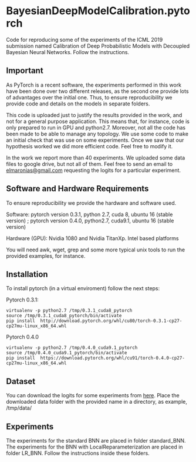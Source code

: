 # BayesianDeepModelCalibration.pytorch
Code for reproducing some of the experiments of the ICML 2019 submission named Calibration of Deep Probabilistic Models with Decoupled Bayesian Neural Networks. Follow the instructions.

## Important

As PyTorch is a recent software, the experiments performed in this work have been done over two different releases, as the second one provide lots of advantages over the initial one. Thus, to ensure reproducibility we provide code and details on the models in separate folders. 

This code is uploaded just to justify the results provided in the work, and not for a general purpose application. This means that, for instance, code is only prepared to run in GPU and python2.7. Moreover, not all the code has been made to be able to manage any topology. We use some code to make an initial check that was use on some experiments. Once we saw that our hypothesis worked we did more efficient code. Feel free to modify it.

In the work we report more than 40 experiments. We uploaded some data files to google drive, but not all of them. Feel free to send an email to [elmaronias@gmail.com](elmaronias@gmail.com) requesting the logits for a particular experiment.

## Software and Hardware Requirements

To ensure reproducibility we provide the hardware and software used.

Software: pytorch version 0.3.1, python 2.7, cuda 8, ubuntu 16 (stable version) ; pytorch version 0.4.0, python2.7, cuda9.1, ubuntu 16 (stable version)

Hardware (GPU): Nvidia 1080 and Nvidia TitanXp. Intel based platforms

You will need awk, wget, grep and some more typical unix tools to run the provided examples, for instance.

## Installation

To install pytorch (in a virtual enviroment) follow the next steps:

Pytorch 0.3.1:

   ```
   virtualenv -p python2.7 /tmp/0.3.1_cuda8_pytorch
   source /tmp/0.3.1_cuda8_pytorch/bin/activate
   pip install  http://download.pytorch.org/whl/cu80/torch-0.3.1-cp27-cp27mu-linux_x86_64.whl
   ```

Pytorch 0.4.0

  ```
  virtualenv -p python2.7 /tmp/0.4.0_cuda9.1_pytorch
  source /tmp/0.4.0_cuda9.1_pytorch/bin/activate
  pip install  https://download.pytorch.org/whl/cu91/torch-0.4.0-cp27-cp27mu-linux_x86_64.whl
  ```

## Dataset

You can download the logits for some experiments from [here](https://drive.google.com/drive/folders/1uJ06kNMDRGcZ-6xjxHYtqwC6ea4eSGcl?usp=sharing). Place the downloaded data folder with the provided name in a directory, as example, /tmp/data/

## Experiments

The experiments for the standard BNN are placed in folder standard_BNN. The experiments for the BNN with LocalReparameterization are placed in folder LR_BNN. Follow the instructions inside these folders. 

